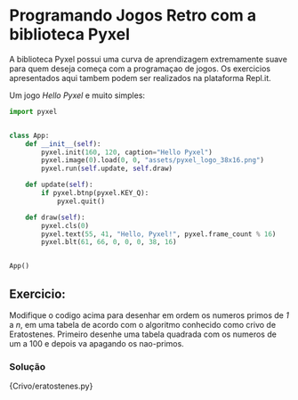 # Programando Jogos Retro com a biblioteca Pyxel
A biblioteca Pyxel possui uma curva de aprendizagem extremamente suave para quem deseja começa com a programaçao de jogos. Os exercicios apresentados aqui tambem podem ser realizados na plataforma Repl.it.

Um jogo *Hello Pyxel* e muito simples:

```python
import pyxel


class App:
    def __init__(self):
        pyxel.init(160, 120, caption="Hello Pyxel")
        pyxel.image(0).load(0, 0, "assets/pyxel_logo_38x16.png")
        pyxel.run(self.update, self.draw)

    def update(self):
        if pyxel.btnp(pyxel.KEY_Q):
            pyxel.quit()

    def draw(self):
        pyxel.cls(0)
        pyxel.text(55, 41, "Hello, Pyxel!", pyxel.frame_count % 16)
        pyxel.blt(61, 66, 0, 0, 0, 38, 16)


App()
```

## Exercicio:

Modifique o codigo acima para desenhar em ordem os numeros primos de *1* a *n*, em uma tabela de acordo com o algoritmo conhecido como crivo de Eratostenes. Primeiro desenhe uma tabela quadrada com os numeros de um a 100 e depois va apagando os nao-primos.

### Solução

{Crivo/eratostenes.py}
